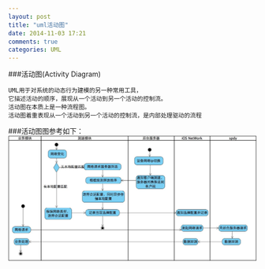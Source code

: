 ```yaml
---
layout: post
title: "uml活动图"
date: 2014-11-03 17:21
comments: true
categories: UML
---
```


###活动图(Activity Diagram)

    UML用于对系统的动态行为建模的另一种常用工具，
    它描述活动的顺序，展现从一个活动到另一个活动的控制流。
    活动图在本质上是一种流程图。
    活动图着重表现从一个活动到另一个活动的控制流，是内部处理驱动的流程

###活动图图参考如下：
![image](/images/post/2014-11-03-uml-huo-dong-tu/activity_diagram.jpg)